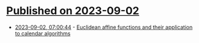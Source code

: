 # [Published on 2023-09-02](index.md)

* [2023-09-02, 07:00:44](https://lobste.rs/s/kv2yix/euclidean_affine_functions_their) - [Euclidean affine functions and their application to calendar algorithms](https://onlinelibrary.wiley.com/doi/full/10.1002/spe.3172)
